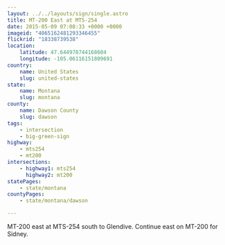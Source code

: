 ```yaml
---
layout: ../../layouts/sign/single.astro
title: MT-200 East at MTS-254
date: 2015-05-09 07:08:33 +0000 +0000
imageid: "4065162481293346455"
flickrid: "18338739538"
location:
    latitude: 47.644978744168604
    longitude: -105.06116151809691
country:
    name: United States
    slug: united-states
state:
    name: Montana
    slug: montana
county:
    name: Dawson County
    slug: dawson
tags:
    - intersection
    - big-green-sign
highway:
    - mts254
    - mt200
intersections:
    - highway1: mts254
      highway2: mt200
statePages:
    - state/montana
countyPages:
    - state/montana/dawson

---
```

MT-200 east at MTS-254 south to Glendive.  Continue east on MT-200 for Sidney.